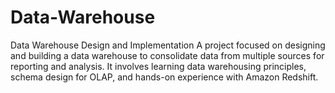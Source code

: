 # Data-Warehouse
Data Warehouse Design and Implementation A project focused on designing and building a data warehouse to consolidate data from multiple sources for reporting and analysis. It involves learning data warehousing principles, schema design for OLAP, and hands-on experience with  Amazon Redshift.
